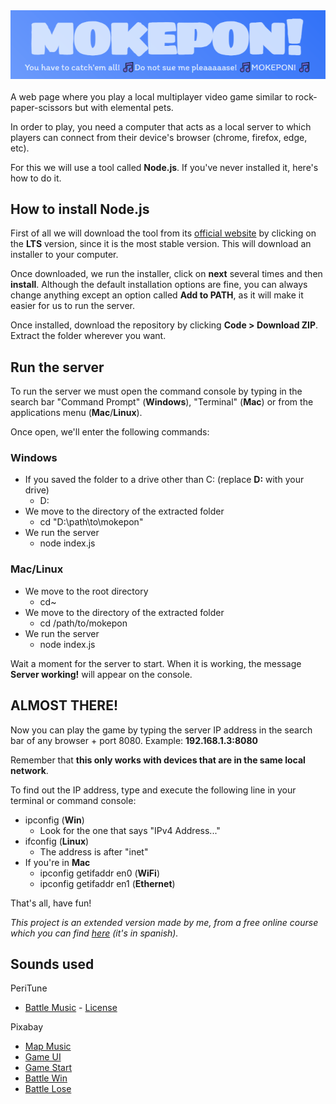 <div align="center">
    <img src="./public/assets/readme-title.PNG" alt="Mokepon!" />
</div>

<br>
A web page where you play a local multiplayer video game similar to rock-paper-scissors but with elemental pets.

In order to play, you need a computer that acts as a local server to which players can connect from their device's browser (chrome, firefox, edge, etc).

For this we will use a tool called **Node.js**. If you've never installed it, here's how to do it.

## How to install Node.js

First of all we will download the tool from its [official website](https://nodejs.org/en) by clicking on the **LTS** version, since it is the most stable version. This will download an installer to your computer.

Once downloaded, we run the installer, click on **next** several times and then **install**. Although the default installation options are fine, you can always change anything except an option called **Add to PATH**, as it will make it easier for us to run the server.

Once installed, download the repository by clicking **Code > Download ZIP**. Extract the folder wherever you want.


## Run the server

To run the server we must open the command console by typing in the search bar "Command Prompt" (**Windows**), "Terminal" (**Mac**) or from the applications menu (**Mac**/**Linux**).

Once open, we'll enter the following commands:

### Windows

-  If you saved the folder to a drive other than C: (replace **D:** with your drive)
    - D:
- We move to the directory of the extracted folder
    - cd "D:\path\to\mokepon"
- We run the server
    - node index.js

### Mac/Linux

- We move to the root directory
    - cd~
- We move to the directory of the extracted folder
    - cd /path/to/mokepon
- We run the server
    - node index.js

Wait a moment for the server to start. When it is working, the message **Server working!** will appear on the console.


## ALMOST THERE!

Now you can play the game by typing the server IP address in the search bar of any browser + port 8080. Example: **192.168.1.3:8080**

Remember that **this only works with devices that are in the same local network**.

To find out the IP address, type and execute the following line in your terminal or command console:
- ipconfig (**Win**)
    - Look for the one that says "IPv4 Address..."
- ifconfig (**Linux**)
    - The address is after "inet"
- If you're in **Mac**
    - ipconfig getifaddr en0 (**WiFi**)
    - ipconfig getifaddr en1 (**Ethernet**)

That's all, have fun!

*This project is an extended version made by me, from a free online course which you can find [here](https://platzi.com/cursos/programacion-basica/) (it's in spanish).*

## Sounds used

<summary>PeriTune</summary>

- [Battle Music](https://soundcloud.com/sei_peridot/8bitrpg-battle) - [License](https://creativecommons.org/licenses/by/3.0/)

<summary>Pixabay</summary>

- [Map Music](https://pixabay.com/es/sound-effects/8bittownthemesong-59266/)
- [Game UI](https://pixabay.com/es/sound-effects/game-ui-sounds-14857/)
- [Game Start](https://pixabay.com/es/sound-effects/game-start-6104/)
- [Battle Win](https://pixabay.com/es/sound-effects/winsquare-6993/)
- [Battle Lose](https://pixabay.com/es/sound-effects/failure-1-89170/)